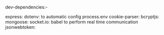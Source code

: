 dev-dependencies:-

 express:
 dotenv: to automatic config process.env 
 cookie-parser:
 bcryptjs:
 mongoose:
 socket.io: babel to perform real time communication
 jsonwebtoken:

